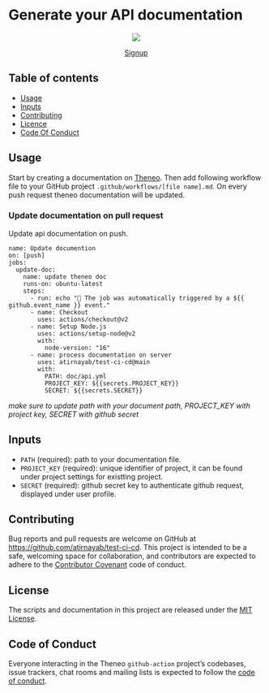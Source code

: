 # Generate your API documentation

<p align="center"><img src='https://app-staging.theneo.io/icons/logo-main.svg' /></p>
<p align='center'><a href='https://app-staging.theneo.io/signup'>Signup</a></p>

## Table of contents
* [Usage](#usage)
* [Inputs](#inputs)
* [Contributing](#contributing) 
* [Licence](#license) 
* [Code Of Conduct](#code-of-conduct)

## Usage
Start by creating a documentation on [Theneo](https://app-staging.theneo.io/). Then add following workflow file to your GitHub project `.github/workflows/[file name].md`. On every push request theneo documentation will be updated.

### Update documentation on pull request
Update api documentation on push.

```
name: Update documention
on: [push]
jobs:
  update-doc:
    name: update theneo doc
    runs-on: ubuntu-latest
    steps:
      - run: echo "🎉 The job was automatically triggered by a ${{ github.event_name }} event."
      - name: Checkout
        uses: actions/checkout@v2
      - name: Setup Node.js
        uses: actions/setup-node@v2
        with:
          node-version: "16"
      - name: process documentation on server
        uses: atirnayab/test-ci-cd@main
        with:
          PATH: doc/api.yml
          PROJECT_KEY: ${{secrets.PROJECT_KEY}}
          SECRET: ${{secrets.SECRET}}

```
_make sure to update path with your document path, PROJECT_KEY with project key, SECRET with github secret_

## Inputs
* `PATH` (required): path to your documentation file.
* `PROJECT_KEY` (required): unique identifier of project, it can be found under project settings for existting project.
* `SECRET` (required): github secret key to authenticate github request, displayed under user profile.

## Contributing
Bug reports and pull requests are welcome on GitHub at https://github.com/atirnayab/test-ci-cd. This project is intended to be a safe, welcoming space for collaboration, and contributors are expected to adhere to the [Contributor Covenant](http://contributor-covenant.org/) code of conduct.

## License
The scripts and documentation in this project are released under the [MIT License](https://github.com/bump-sh/github-action/blob/master/LICENSE).

## Code of Conduct
Everyone interacting in the Theneo `github-action` project’s codebases, issue trackers, chat rooms and mailing lists is expected to follow the [code of conduct]().
